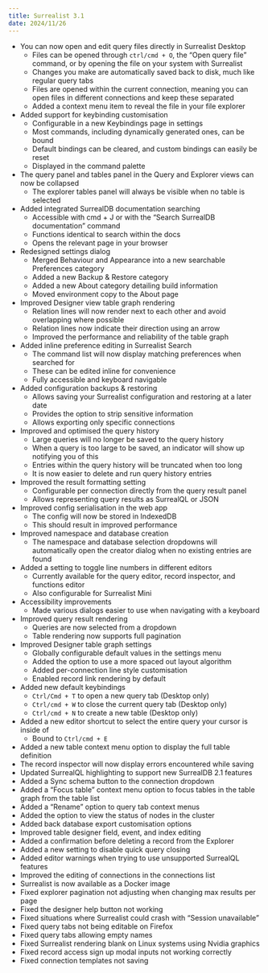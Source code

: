 ```yaml
---
title: Surrealist 3.1
date: 2024/11/26
---
```


- You can now open and edit query files directly in Surrealist Desktop
    - Files can be opened through `ctrl/cmd + O`, the “Open query file” command, or by opening the file on your system with Surrealist
    - Changes you make are automatically saved back to disk, much like regular query tabs
    - Files are opened within the current connection, meaning you can open files in different connections and keep these separated
    - Added a context menu item to reveal the file in your file explorer
- Added support for keybinding customisation
    - Configurable in a new Keybindings page in settings
    - Most commands, including dynamically generated ones, can be bound
    - Default bindings can be cleared, and custom bindings can easily be reset
    - Displayed in the command palette
- The query panel and tables panel in the Query and Explorer views can now be collapsed
    - The explorer tables panel will always be visible when no table is selected
- Added integrated SurrealDB documentation searching
    - Accessible with cmd + J or with the “Search SurrealDB documentation” command
    - Functions identical to search within the docs
    - Opens the relevant page in your browser
- Redesigned settings dialog
    - Merged Behaviour and Appearance into a new searchable Preferences category
    - Added a new Backup & Restore category
    - Added a new About category detailing build information
    - Moved environment copy to the About page
- Improved Designer view table graph rendering
    - Relation lines will now render next to each other and avoid overlapping where possible
    - Relation lines now indicate their direction using an arrow
    - Improved the performance and reliability of the table graph
- Added inline preference editing in Surrealist Search
    - The command list will now display matching preferences when searched for
    - These can be edited inline for convenience
    - Fully accessible and keyboard navigable
- Added configuration backups & restoring
    - Allows saving your Surrealist configuration and restoring at a later date
    - Provides the option to strip sensitive information
    - Allows exporting only specific connections
- Improved and optimised the query history
    - Large queries will no longer be saved to the query history
    - When a query is too large to be saved, an indicator will show up notifying you of this
    - Entries within the query history will be truncated when too long
    - It is now easier to delete and run query history entries
- Improved the result formatting setting
    - Configurable per connection directly from the query result panel
    - Allows representing query results as SurrealQL or JSON
- Improved config serialisation in the web app
    - The config will now be stored in IndexedDB
    - This should result in improved performance
- Improved namespace and database creation
    - The namespace and database selection dropdowns will automatically open the creator dialog when no existing entries are found
- Added a setting to toggle line numbers in different editors
    - Currently available for the query editor, record inspector, and functions editor
    - Also configurable for Surrealist Mini
- Accessibility improvements
    - Made various dialogs easier to use when navigating with a keyboard
- Improved query result rendering
    - Queries are now selected from a dropdown
    - Table rendering now supports full pagination
- Improved Designer table graph settings
    - Globally configurable default values in the settings menu
    - Added the option to use a more spaced out layout algorithm
    - Added per-connection line style customisation
    - Enabled record link rendering by default
- Added new default keybindings
    - `Ctrl/Cmd + T` to open a new query tab (Desktop only)
    - `Ctrl/cmd + W` to close the current query tab (Desktop only)
    - `Ctrl/cmd + N` to create a new table (Desktop only)
- Added a new editor shortcut to select the entire query your cursor is inside of
    - Bound to `Ctrl/cmd + E`
- Added a new table context menu option to display the full table definition
- The record inspector will now display errors encountered while saving
- Updated SurrealQL highlighting to support new SurrealDB 2.1 features
- Added a Sync schema button to the connection dropdown
- Added a “Focus table” context menu option to focus tables in the table graph from the table list
- Added a “Rename” option to query tab context menus
- Added the option to view the status of nodes in the cluster
- Added back database export customisation options
- Improved table designer field, event, and index editing
- Added a confirmation before deleting a record from the Explorer
- Added a new setting to disable quick query closing
- Added editor warnings when trying to use unsupported SurrealQL features
- Improved the editing of connections in the connections list
- Surrealist is now available as a Docker image
- Fixed explorer pagination not adjusting when changing max results per page
- Fixed the designer help button not working
- Fixed situations where Surrealist could crash with “Session unavailable”
- Fixed query tabs not being editable on Firefox
- Fixed query tabs allowing empty names
- Fixed Surrealist rendering blank on Linux systems using Nvidia graphics
- Fixed record access sign up modal inputs not working correctly
- Fixed connection templates not saving
